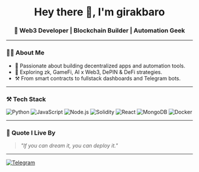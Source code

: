 <h1 align="center">Hey there 👋, I'm girakbaro</h1>
<h3 align="center">🚀 Web3 Developer | Blockchain Builder | Automation Geek</h3>

---

### 🧑‍💻 About Me

- 🧠 Passionate about building decentralized apps and automation tools.
- 🔗 Exploring zk, GameFi, AI x Web3, DePIN & DeFi strategies.
- ⚒️ From smart contracts to fullstack dashboards and Telegram bots.

---

### ⚒️ Tech Stack

![Python](https://img.shields.io/badge/-Python-3776AB?logo=python&logoColor=fff)
![JavaScript](https://img.shields.io/badge/-JavaScript-F7DF1E?logo=javascript&logoColor=000)
![Node.js](https://img.shields.io/badge/-Node.js-339933?logo=node.js&logoColor=fff)
![Solidity](https://img.shields.io/badge/-Solidity-363636?logo=solidity&logoColor=fff)
![React](https://img.shields.io/badge/-React-61DAFB?logo=react&logoColor=000)
![MongoDB](https://img.shields.io/badge/-MongoDB-47A248?logo=mongodb&logoColor=fff)
![Docker](https://img.shields.io/badge/-Docker-2496ED?logo=docker&logoColor=fff)

---

### 💬 Quote I Live By

> *"If you can dream it, you can deploy it."*

---

[![Telegram](https://img.shields.io/badge/Telegram-2CA5E0?logo=telegram&logoColor=fff)](https://t.me/girakbaro)